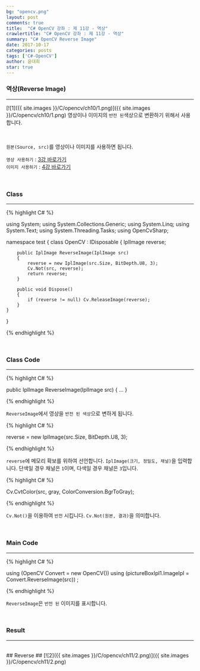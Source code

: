 ```yaml
---
bg: "opencv.png"
layout: post
comments: true
title:  "C# OpenCV 강좌 : 제 11강 - 역상"
crawlertitle: "C# OpenCV 강좌 : 제 11강 - 역상"
summary: "C# OpenCV Reverse Image"
date: 2017-10-17
categories: posts
tags: ['C#-OpenCV']
author: 윤대희
star: true
---
```


### 역상(Reverse Image) ###
----------
[![1]({{ site.images }}/C/opencv/ch10/1.png)]({{ site.images }}/C/opencv/ch10/1.png)
영상이나 이미지의 `반전 된`색상으로 변환하기 위해서 사용합니다.

<br>    

`원본(Source, src)`를 영상이나 이미지를 사용하면 됩니다.
<br>

`영상 사용하기` : [3강 바로가기][3강]
<br>
`이미지 사용하기` : [4강 바로가기][4강]

<br>

### Class ###
----------

{% highlight C# %}

using System;
using System.Collections.Generic;
using System.Linq;
using System.Text;
using System.Threading.Tasks;
using OpenCvSharp;

namespace test
{
    class OpenCV : IDisposable
    {
        IplImage reverse;
            
        public IplImage ReverseImage(IplImage src)
        {
            reverse = new IplImage(src.Size, BitDepth.U8, 3);
            Cv.Not(src, reverse);
            return reverse;
        }
            
        public void Dispose()
        {
            if (reverse != null) Cv.ReleaseImage(reverse);
        }
    }
}

{% endhighlight %}

<br>

### Class Code ###
----------
{% highlight C# %}

public IplImage ReverseImage(IplImage src)
{
    ...
}

{% endhighlight %}

`ReverseImage`에서 영상을 `반전 된 색상`으로 변하게 됩니다.

{% highlight C# %}

reverse = new IplImage(src.Size, BitDepth.U8, 3);

{% endhighlight %}

`reverse`에 메모리 확보를 위하여 선언합니다. `IplImage(크기, 정밀도, 채널)`을 입력합니다. 단색일 경우 채널은 `1`이며, 다색일 경우 채널은 `3`입니다.

{% highlight C# %}

Cv.CvtColor(src, gray, ColorConversion.BgrToGray);

{% endhighlight %}


`Cv.Not()`을 이용하여 `반전` 시킵니다. `Cv.Not(원본, 결과)`을 의미합니다. 

<br>

### Main Code ###
----------
{% highlight C# %}

using (OpenCV Convert = new OpenCV())
using (pictureBoxIpl1.ImageIpl = Convert.ReverseImage(src)) ;

{% endhighlight %}

`ReverseImage`은 `반전 된` 이미지를 표시합니다.

<br>

### Result ###
----------
<br>
## Reverse ##
[![2]({{ site.images }}/C/opencv/ch11/2.png)]({{ site.images }}/C/opencv/ch11/2.png)

[3강]: https://076923.github.io/posts/C-opencv-3/
[4강]: https://076923.github.io/posts/C-opencv-4/
